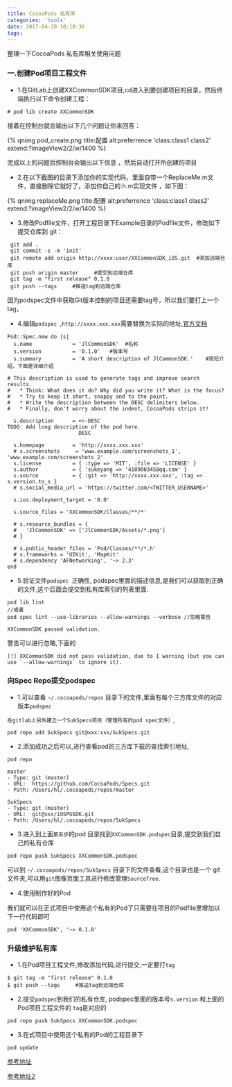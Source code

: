 ```yaml
---
title: CocoaPods 私有库
categories: 'tools'
date: 2017-04-20 10:10:36
tags:
---
```


整理一下CocoaPods 私有库相关使用问题

### 一.创建Pod项目工程文件

* 1.在GitLab上创建XXCommonSDK项目,cd进入到要创建项目的目录，然后终端执行以下命令创建工程：

```
# pod lib create XXCommonSDK
```
接着在控制台就会输出以下几个问题让你来回答：

{% qnimg pod_create.png title:配置 alt:preferrence 'class:class1 class2' extend:?imageView2/2/w/1400 %}

完成以上的问题后控制台会输出以下信息 ，然后自动打开所创建的项目

* 2.在以下截图的目录下添加你的实现代码，里面自带一个ReplaceMe.m文件，直接删除它就好了，添加你自己的.h.m实现文件 ，如下图：

{% qnimg replaceMe.png title:配置 alt:preferrence 'class:class1 class2' extend:?imageView2/2/w/1400 %}

<!-- more -->
* 3.修改Podfile文件，打开工程目录下Example目录的Podfile文件，修改如下提交仓库到 git：

```
 git add .
 git commit -s -m 'init'
 git remote add origin http://xxxx:user/XXCommonSDK_iOS.git  #添加远端仓库
 git push origin master     #提交到远端仓库
 git tag -m "first release" 0.1.0
 git push --tags     #推送tag到远端仓库
```

因为podspec文件中获取Git版本控制的项目还需要tag号，所以我们要打上一个tag，

* 4.编辑`podspec `,`http://xxxx.xxx.xxx`需要替换为实际的地址,[官方文档](http://guides.cocoapods.org/making/specs-and-specs-repo.html)

```
Pod::Spec.new do |s|
  s.name             = 'JlCommonSDK'  #名称
  s.version          = '0.1.0'   #版本号
  s.summary          = 'A short description of JlCommonSDK.'    #简短介绍，下面是详细介绍

# This description is used to generate tags and improve search results.
#   * Think: What does it do? Why did you write it? What is the focus?
#   * Try to keep it short, snappy and to the point.
#   * Write the description between the DESC delimiters below.
#   * Finally, don't worry about the indent, CocoaPods strips it!

  s.description      = <<-DESC
TODO: Add long description of the pod here.
                       DESC

  s.homepage         = 'http://xxxx.xxx.xxx'
  # s.screenshots     = 'www.example.com/screenshots_1', 'www.example.com/screenshots_2'
  s.license          = { :type => 'MIT', :file => 'LICENSE' }
  s.author           = { 'sukeyang => '410900345@qq.com' }
  s.source           = { :git => 'http://xxxx.xxx.xxx', :tag => s.version.to_s }
  # s.social_media_url = 'https://twitter.com/<TWITTER_USERNAME>'

  s.ios.deployment_target = '8.0'

  s.source_files = 'XXCommonSDK/Classes/**/*'
  
  # s.resource_bundles = {
  #   'JlCommonSDK' => ['JlCommonSDK/Assets/*.png']
  # }

  # s.public_header_files = 'Pod/Classes/**/*.h'
  # s.frameworks = 'UIKit', 'MapKit'
  # s.dependency 'AFNetworking', '~> 2.3'
end
```
* 5.验证文件`podspec `正确性, podspec里面的描述信息,是我们可以获取到正确的文件,这个后面会提交到私有库索引的列表里面.

```
pod lib lint
//或者
pod spec lint --use-libraries --allow-warnings --verbose //忽略警告
```

```
XXCommonSDK passed validation.
```

警告可以进行忽略,下面的

```
[!] XXCommonSDK did not pass validation, due to 1 warning (but you can use `--allow-warnings` to ignore it).
```

### 向Spec Repo提交podspec
* 1.可以查看 `~/.cocoapods/repos` 目录下的文件,里面有每个三方库文件的对应版本`podspec `

`在gitlab上另外建立一个SukSpecs项目（管理所有的pod spec文件）`,

```
pod repo add SukSpecs git@xxx:xxx/SukSpecs.git
```

* 2.添加成功之后可以,进行查看pod的三方库下载的查找索引地址,

```
pod repo 
```

```
master
- Type: git (master)
- URL:  https://github.com/CocoaPods/Specs.git
- Path: /Users/hl/.cocoapods/repos/master

SukSpecs
- Type: git (master)
- URL:  git@xxx/iOSPGSDK.git
- Path: /Users/hl/.cocoapods/repos/SukSpecs
```

* 3.进入到上面`第五步`的pod 目录找到`XXCommonSDK.podspec`目录,提交到我们自己的私有仓库

```
pod repo push SukSpecs XXCommonSDK.podspec
```

可以到 `~/.cocoapods/repos/SukSpecs` 目录下的文件查看,这个目录也是一个 git 文件夹,可以用`git`图像页面工具进行修改管理`SourceTree`.

* 4.使用制作好的Pod

我们就可以在正式项目中使用这个私有的Pod了只需要在项目的Podfile里增加以下一行代码即可

```
pod 'XXCommonSDK', '~> 0.1.0'
```

### 升级维护私有库
* 1.在Pod项目工程文件,修改添加代码,进行提交,一定要打`tag`
 
```
$ git tag -m "first release" 0.1.0
$ git push --tags     #推送tag到远端仓库
```

* 2.提交`podspec`到我们的私有仓库, podspec里面的版本号`s.version` 和上面的Pod项目工程文件的 `tag`是对应的

```
pod repo push SukSpecs XXCommonSDK.podspec
```

* 3.在式项目中使用这个私有的Pod的工程目录下

```
pod update
```

[参考地址](http://blog.wtlucky.com/blog/2015/02/26/create-private-podspec/)

[参考地址2](https://www.jianshu.com/p/40d808d39721)


